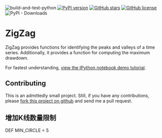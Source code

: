 ![build-and-test-python](https://github.com/jbn/ZigZag/actions/workflows/build-and-test-python.yml/badge.svg)
[![PyPI version](https://badge.fury.io/py/ZigZag.svg)](https://badge.fury.io/py/ZigZag)
[![GitHub stars](https://img.shields.io/github/stars/jbn/ZigZag)](https://github.com/jbn/ZigZag/stargazers)
[![GitHub license](https://img.shields.io/github/license/jbn/ZigZag)](https://github.com/jbn/ZigZag/blob/main/LICENSE.txt)
![PyPI - Downloads](https://img.shields.io/pypi/dm/ZigZag)

# ZigZag

ZigZag provides functions for identifying the peaks and valleys of a time
series. Additionally, it provides a function for computing the maximum drawdown.

For fastest understanding, [view the IPython notebook demo tutorial](https://github.com/jbn/ZigZag/blob/master/zigzag_demo.ipynb>).

## Contributing

This is an admittedly small project. Still, if you have any contributions,
please [fork this project on github](https://github.com/jbn/ZigZag) and
send me a pull request.

## 增加K线数量限制

DEF MIN_CIRCLE = 5
